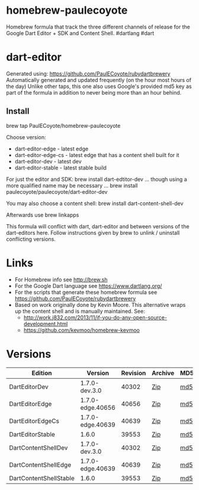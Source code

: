 homebrew-paulecoyote
====================

Homebrew formula that track the three different channels of release for the Google Dart Editor + SDK and Content Shell.  #dartlang #dart

dart-editor
===========

Generated using: https://github.com/PaulECoyote/rubydartbrewery
Automatically generated and updated frequently (on the hour most hours of the day)
Unlike other taps, this one also uses Google's provided md5 key as part of the formula in addition to never being more than an hour behind.

Install
-------
brew tap PaulECoyote/homebrew-paulecoyote

Choose version:
* dart-editor-edge - latest edge
* dart-editor-edge-cs - latest edge that has a content shell built for it
* dart-editor-dev - latest dev
* dart-editor-stable - latest stable build

For just the editor and SDK:
brew install dart-edtitor-dev
... though using a more qualified name may be necessary ...
brew install paulecoyote/paulecoyote/dart-editor-dev

You may also choose a content shell:
brew install dart-content-shell-dev

Afterwards use 
brew linkapps

This formula will conflict with dart, dart-editor and between versions of the dart-editors here.  Follow instructions given by brew to unlink / uninstall conflicting versions.

Links
=====
* For Homebrew info see http://brew.sh
* For the Google Dart language see https://www.dartlang.org/
* For the scripts that generate these homebrew formula see https://github.com/PaulECoyote/rubydartbrewery
* Based on work originally done by Kevin Moore. This alternative wraps up the content shell and is manually maintained.  See: 
    * http://work.j832.com/2013/11/if-you-do-any-open-source-development.html
    * https://github.com/kevmoo/homebrew-kevmoo

Versions
========
| Edition | Version | Revision | Archive | MD5 | Notes |
| ------- | ------- | -------- | ------- | --- | ----- |
| DartEditorDev | 1.7.0-dev.3.0 | 40302 | [Zip](https://storage.googleapis.com/dart-archive/channels/dev/release/40302/editor/darteditor-macos-x64.zip) | [md5](https://storage.googleapis.com/dart-archive/channels/dev/release/40302/editor/darteditor-macos-x64.zip.md5sum) | [Changes](https://storage.googleapis.com/dart-archive/channels/dev/release/latest/changelog.html) |
| DartEditorEdge | 1.7.0-edge.40656 | 40656 | [Zip](https://storage.googleapis.com/dart-archive/channels/be/raw/40656/editor/darteditor-macos-x64.zip) | [md5](https://storage.googleapis.com/dart-archive/channels/be/raw/40656/editor/darteditor-macos-x64.zip.md5sum) | - |
| DartEditorEdgeCs | 1.7.0-edge.40639 | 40639 | [Zip](https://storage.googleapis.com/dart-archive/channels/be/raw/40639/editor/darteditor-macos-x64.zip) | [md5](https://storage.googleapis.com/dart-archive/channels/be/raw/40639/editor/darteditor-macos-x64.zip.md5sum) | - |
| DartEditorStable | 1.6.0 | 39553 | [Zip](https://storage.googleapis.com/dart-archive/channels/stable/release/39553/editor/darteditor-macos-x64.zip) | [md5](https://storage.googleapis.com/dart-archive/channels/stable/release/39553/editor/darteditor-macos-x64.zip.md5sum) | [Changes](https://storage.googleapis.com/dart-archive/channels/stable/release/latest/changelog.html) |
| DartContentShellDev | 1.7.0-dev.3.0 | 40302 | [Zip](https://storage.googleapis.com/dart-archive/channels/dev/release/40302/dartium/content_shell-macos-ia32-release.zip) | [md5](https://storage.googleapis.com/dart-archive/channels/dev/release/40302/dartium/content_shell-macos-ia32-release.zip.md5sum) | - |
| DartContentShellEdge | 1.7.0-edge.40639 | 40639 | [Zip](https://storage.googleapis.com/dart-archive/channels/be/raw/40639/dartium/content_shell-macos-ia32-release.zip) | [md5](https://storage.googleapis.com/dart-archive/channels/be/raw/40639/dartium/content_shell-macos-ia32-release.zip.md5sum) | - |
| DartContentShellStable | 1.6.0 | 39553 | [Zip](https://storage.googleapis.com/dart-archive/channels/stable/release/39553/dartium/content_shell-macos-ia32-release.zip) | [md5](https://storage.googleapis.com/dart-archive/channels/stable/release/39553/dartium/content_shell-macos-ia32-release.zip.md5sum) | - |
